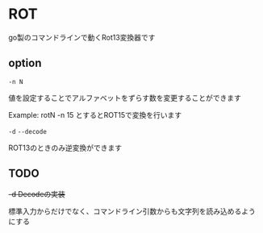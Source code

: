 # ROT
go製のコマンドラインで動くRot13変換器です

## option
`-n N`

値を設定することでアルファベットをずらす数を変更することができます

Example:
    rotN -n 15 とするとROT15で変換を行います

`-d`
`--decode`

ROT13のときのみ逆変換ができます
        
## TODO
~~-d Decodeの実装~~

標準入力からだけでなく、コマンドライン引数からも文字列を読み込めるようにする

